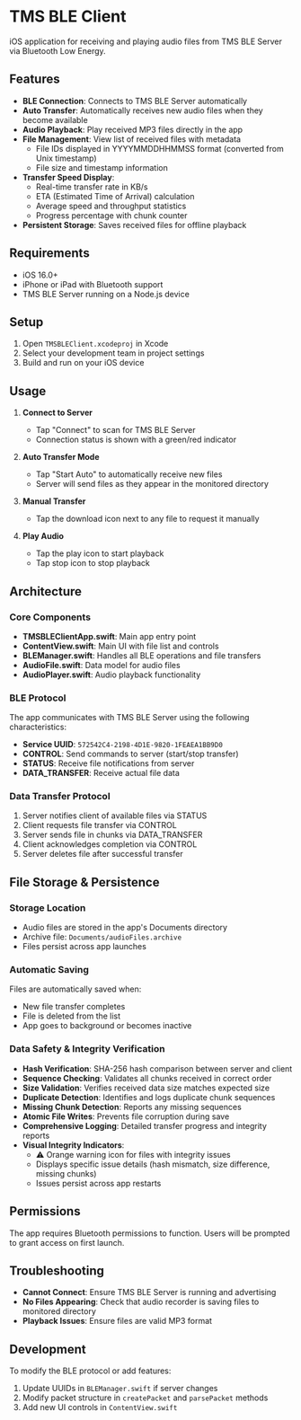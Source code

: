 # TMS BLE Client

iOS application for receiving and playing audio files from TMS BLE Server via Bluetooth Low Energy.

## Features

- **BLE Connection**: Connects to TMS BLE Server automatically
- **Auto Transfer**: Automatically receives new audio files when they become available
- **Audio Playback**: Play received MP3 files directly in the app
- **File Management**: View list of received files with metadata
  - File IDs displayed in YYYYMMDDHHMMSS format (converted from Unix timestamp)
  - File size and timestamp information
- **Transfer Speed Display**:
  - Real-time transfer rate in KB/s
  - ETA (Estimated Time of Arrival) calculation
  - Average speed and throughput statistics
  - Progress percentage with chunk counter
- **Persistent Storage**: Saves received files for offline playback

## Requirements

- iOS 16.0+
- iPhone or iPad with Bluetooth support
- TMS BLE Server running on a Node.js device

## Setup

1. Open `TMSBLEClient.xcodeproj` in Xcode
2. Select your development team in project settings
3. Build and run on your iOS device

## Usage

1. **Connect to Server**
   - Tap "Connect" to scan for TMS BLE Server
   - Connection status is shown with a green/red indicator

2. **Auto Transfer Mode**
   - Tap "Start Auto" to automatically receive new files
   - Server will send files as they appear in the monitored directory

3. **Manual Transfer**
   - Tap the download icon next to any file to request it manually

4. **Play Audio**
   - Tap the play icon to start playback
   - Tap stop icon to stop playback

## Architecture

### Core Components

- **TMSBLEClientApp.swift**: Main app entry point
- **ContentView.swift**: Main UI with file list and controls
- **BLEManager.swift**: Handles all BLE operations and file transfers
- **AudioFile.swift**: Data model for audio files
- **AudioPlayer.swift**: Audio playback functionality

### BLE Protocol

The app communicates with TMS BLE Server using the following characteristics:

- **Service UUID**: `572542C4-2198-4D1E-9820-1FEAEA1BB9D0`
- **CONTROL**: Send commands to server (start/stop transfer)
- **STATUS**: Receive file notifications from server
- **DATA_TRANSFER**: Receive actual file data

### Data Transfer Protocol

1. Server notifies client of available files via STATUS
2. Client requests file transfer via CONTROL
3. Server sends file in chunks via DATA_TRANSFER
4. Client acknowledges completion via CONTROL
5. Server deletes file after successful transfer

## File Storage & Persistence

### Storage Location
- Audio files are stored in the app's Documents directory
- Archive file: `Documents/audioFiles.archive`
- Files persist across app launches

### Automatic Saving
Files are automatically saved when:
- New file transfer completes
- File is deleted from the list
- App goes to background or becomes inactive

### Data Safety & Integrity Verification
- **Hash Verification**: SHA-256 hash comparison between server and client
- **Sequence Checking**: Validates all chunks received in correct order
- **Size Validation**: Verifies received data size matches expected size
- **Duplicate Detection**: Identifies and logs duplicate chunk sequences
- **Missing Chunk Detection**: Reports any missing sequences
- **Atomic File Writes**: Prevents file corruption during save
- **Comprehensive Logging**: Detailed transfer progress and integrity reports
- **Visual Integrity Indicators**: 
  - ⚠️ Orange warning icon for files with integrity issues
  - Displays specific issue details (hash mismatch, size difference, missing chunks)
  - Issues persist across app restarts

## Permissions

The app requires Bluetooth permissions to function. Users will be prompted to grant access on first launch.

## Troubleshooting

- **Cannot Connect**: Ensure TMS BLE Server is running and advertising
- **No Files Appearing**: Check that audio recorder is saving files to monitored directory
- **Playback Issues**: Ensure files are valid MP3 format

## Development

To modify the BLE protocol or add features:

1. Update UUIDs in `BLEManager.swift` if server changes
2. Modify packet structure in `createPacket` and `parsePacket` methods
3. Add new UI controls in `ContentView.swift`
